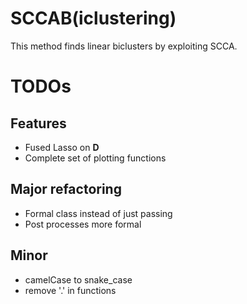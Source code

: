 # SCCAB(iclustering)
This method finds linear biclusters by exploiting SCCA.

# TODOs
## Features
- Fused Lasso on **D**
- Complete set of plotting functions

## Major refactoring
- Formal class instead of just passing
- Post processes more formal

## Minor
- camelCase to snake_case
- remove '.' in functions

